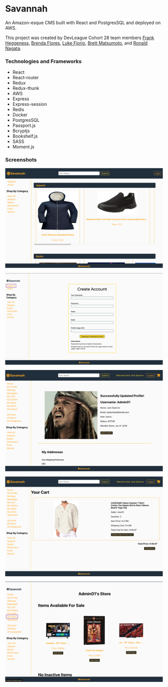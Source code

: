 # Savannah

An Amazon-esque CMS built with React and PostgresSQL and deployed on AWS.

This project was created by DevLeague Cohort 28 team members [Frank Heggeness](https://github.com/frankheggeness), [Brenda Flores](https://github.com/bflores88), [Luke Fiorio](https://github.com/lukefiorio), [Brett Matsumoto](https://github.com/BrettMatsumoto), and [Ronald Nagata](https://github.com/rnagata).

### Technologies and Frameworks

- React
- React-router
- Redux
- Redux-thunk
- AWS
- Express
- Express-session
- Redis
- Docker
- PostgresSQL
- Passport.js
- Bcryptjs
- Bookshelf.js
- SASS
- Moment.js

### Screenshots

![home](./screenshots/main.png 'homescreen')

![register](./screenshots/register.png 'registration-page')

![update-profile-success](./screenshots/updated-profile.png 'update profile success')

![cart](./screenshots/cart.png 'my-cart')

![my-items](./screenshots/my-items.png 'my-items')
